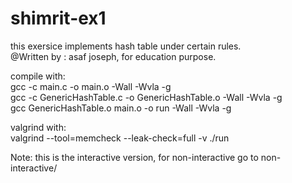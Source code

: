 # shimrit-ex1
this exersice implements hash table under certain rules. <br />
@Written by : asaf joseph, for education purpose.

compile with: <br />
gcc -c main.c -o main.o -Wall -Wvla -g <br />
gcc -c GenericHashTable.c -o GenericHashTable.o -Wall -Wvla -g <br />
gcc GenericHashTable.o main.o -o run -Wall -Wvla -g  <br />

valgrind with: <br />
valgrind --tool=memcheck --leak-check=full -v ./run <br />

Note: this is the interactive version, for non-interactive go to non-interactive/
